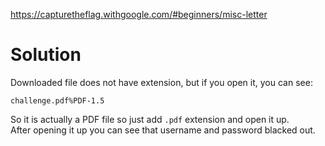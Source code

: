 https://capturetheflag.withgoogle.com/#beginners/misc-letter

# Solution

Downloaded file does not have extension, but if you open it, you can see:

```
challenge.pdf%PDF-1.5
```

So it is actually a PDF file so just add `.pdf` extension and open it up.  
After opening it up you can see that username and password blacked out.
